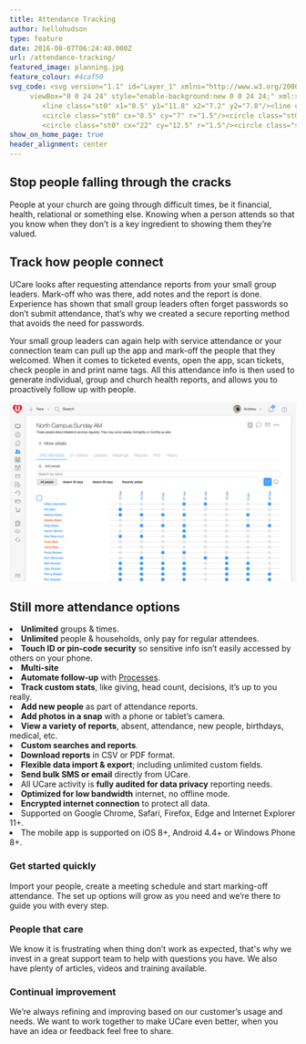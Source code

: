 ```yaml
---
title: Attendance Tracking
author: hellohudson
type: feature
date: 2016-08-07T06:24:40.000Z
url: /attendance-tracking/
featured_image: planning.jpg
feature_colour: #4caf50
svg_code: <svg version="1.1" id="Layer_1" xmlns="http://www.w3.org/2000/svg" xmlns:xlink="http://www.w3.org/1999/xlink" x="0px" y="0px"
	 viewBox="0 0 24 24" style="enable-background:new 0 0 24 24;" xml:space="preserve"><g id="Layer_2"><g id="Outline_Icons"><polyline class="st0" points="23.5,23.5 0.5,23.5 0.5,0.5"/><circle class="st0" cx="7.5" cy="16.5" r="1.5"/><line class="st0" x1="16.9" y1="8.3" x2="21" y2="3.1"/><line class="st0" x1="9.9" y1="7.5" x2="14.6" y2="9.1"/>
		<line class="st0" x1="0.5" y1="11.8" x2="7.2" y2="7.8"/><line class="st0" x1="16.3" y1="15.8" x2="20.7" y2="13.3"/><line class="st0" x1="9" y1="16.5" x2="13.5" y2="16.5"/><line class="st0" x1="0.5" y1="21" x2="6.2" y2="17.3"/>
		<circle class="st0" cx="8.5" cy="7" r="1.5"/><circle class="st0" cx="16" cy="9.5" r="1.5"/><circle class="st0" cx="22" cy="2" r="1.5"/>
		<circle class="st0" cx="22" cy="12.5" r="1.5"/><circle class="st0" cx="15" cy="16.5" r="1.5"/></g></g></svg>
show_on_home_page: true
header_alignment: center
---
```


## Stop people falling through the cracks

People at your church are going through difficult times, be it financial, health, relational or something else. Knowing when a person attends so that you know when they don’t is a key ingredient to showing them they’re valued.

## Track how people connect

UCare looks after requesting attendance reports from your small group leaders. Mark-off who was there, add notes and the report is done. Experience has shown that small group leaders often forget passwords so don’t submit attendance, that’s why we created a secure reporting method that avoids the need for passwords.

Your small group leaders can again help with service attendance or your connection team can pull up the app and mark-off the people that they welcomed. When it comes to ticketed events, open the app, scan tickets, check people in and print name tags. All this attendance info is then used to generate individual, group and church health reports, and allows you to proactively follow up with people.

![](attendance2.png)

## Still more attendance options

<style>ul.checklist{padding:0} ul.checklist li{padding:2px 0 6px 36px;background:url(/wp-content/uploads/2016/10/check2.svg) no-repeat 0 0;list-style:none}</style><li><strong>Unlimited</strong> groups &amp; times.</li><li><strong>Unlimited</strong> people &amp; households, only pay for regular&nbsp;attendees.</li><li><strong>Touch ID or pin-code security</strong> so sensitive info isn’t easily accessed by others on your phone.</li><li><strong>Multi-site</strong></li><li><strong>Automate follow-up</strong> with <a href="/features/processes-automation/">Processes</a>.</li><li><strong>Track custom stats</strong>, like giving, head count, decisions, it’s up to you really.</li><li><strong>Add new people</strong> as part of attendance reports.</li><li><strong>Add photos in a snap</strong> with a phone or tablet’s camera.</li><li><strong>View a variety of reports</strong>, absent, attendance, new people, birthdays, medical, etc.</li><li><strong>Custom searches and reports</strong>.</li><li><strong>Download reports</strong> in CSV or PDF format.</li><li><strong>Flexible data import &amp; export</strong>; including unlimited custom fields.</li><li><strong>Send bulk SMS or email</strong> directly from UCare.</li><li>All UCare activity is <strong>fully audited for data privacy</strong> reporting needs.</li><li><strong>Optimized for low bandwidth</strong> internet, no offline mode.</li><li><strong>Encrypted internet connection</strong> to protect all data.</li><li>Supported on Google Chrome, Safari, Firefox, Edge and Internet Explorer 11+.</li><li>The mobile app is supported on iOS 8+, Android 4.4+ or Windows Phone 8+.</li>

### Get started quickly

Import your people, create a meeting schedule and start marking-off attendance. The set up options will grow as you need and we’re there to guide you with every step.

### People that care

We know it is frustrating when thing don’t work as expected, that's why we invest in a great support team to help with questions you have. We also have plenty of articles, videos and training available.

### Continual improvement

We’re always refining and improving based on our customer’s usage and needs. We want to work together to make UCare even better, when you have an idea or feedback feel free to share.